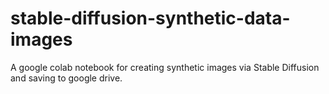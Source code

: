 # stable-diffusion-synthetic-data-images
A google colab notebook for creating synthetic images via Stable Diffusion and saving to google drive.
